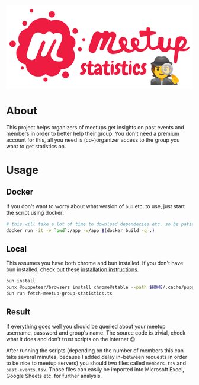![](meetup-statistics.png)

# About

This project helps organizers of meetups get insights on past events and members in order to better help their group. You don't need a premium account for this, all you need is (co-)organizer access to the group you want to get statistics on.

# Usage

## Docker

If you don't want to worry about what version of `bun` etc. to use, just start the script using docker:

```bash
# this will take a lot of time to download dependecies etc. so be patiernt
docker run -it -v `pwd`:/app -w/app $(docker build -q .)
```

## Local

This assumes you have both chrome and bun installed. If you don't have bun installed, check out these [installation instructions](https://bun.sh/docs/installation).

```bash
bun install
bunx @puppeteer/browsers install chrome@stable --path $HOME/.cache/puppeteer
bun run fetch-meetup-group-statistics.ts
```

## Result

If everything goes well you should be queried about your meetup username, password and group's name. The source code is trivial, check what it does and don't trust scripts on the internet 😉

After running the scripts (depending on the number of members this can take several minutes, because I added delay in-between requests in order to be nice to meetup servers) you should two files called `members.tsv` and `past-events.tsv`. Those files can easily be imported into Microsoft Excel, Google Sheets etc. for further analysis.
